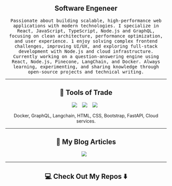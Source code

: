 <h2 align="center">Software Engeneer</h2>
<p align="center">
  <samp>
Passionate about building scalable, high-performance web applications with modern technologies. I specialize in React, JavaScript, TypeScript, Node.js and GraphQL, focusing on clean architecture, performance optimization, and user experience.
1 enjoy solving complex frontend challenges, improving UI/UX, and exploring full-stack development with Node.js and cloud infrastructure. Currently working on a question-answering engine using React, Node.js, Pinecone, LangChain, and Docker.
Always learning, experimenting, and sharing knowledge through open-source projects and technical writing.
  </samp>
</p>

<hr>

<h2 align="center"> 🔭 Tools of Trade</h2>
<p align="center">
  <img src="https://img.shields.io/badge/react%20-%2300D9FF.svg?&style=for-the-badge&logo=react&logoColor=white" />&nbsp;&nbsp;&nbsp;
  <img src="https://img.shields.io/badge/node.js%20-%2343853D.svg?&style=for-the-badge&logo=node.js&logoColor=white" />&nbsp;&nbsp;&nbsp;
  <img src="https://img.shields.io/badge/python%20-%231572B6.svg?&style=for-the-badge&logo=tailwind-css&logoColor=white" />&nbsp;&nbsp;
</p>
<p align="center">Docker, GraphQL, Langchain, HTML, CSS, Bootstrap, FastAPI, Cloud services.</p>

<hr>

<h2 align="center">💬 My Blog Articles</h2>
<p align="center" align='right'>
<!--   <a target="_blank"href="https://dev.to/ileriayo"><img src="https://img.shields.io/badge/dev.to-%2312100E.svg?&style=for-the-badge&logo=dev.to&logoColor=white" /></a>&nbsp;&nbsp;&nbsp; -->
  <a target="_blank"href="https://medium.com/@artemzymovets"><img src="https://img.shields.io/badge/Medium%20-%231572B6.svg?&style=for-the-badge&logo=medium&logoColor=white" /></a>&nbsp;&nbsp;&nbsp;
</p>

<hr>

<h2  align="center">💻 Check Out My Repos ⬇️ </h2>
